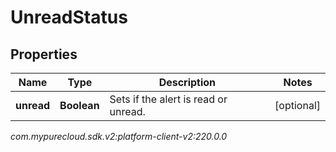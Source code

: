 # UnreadStatus


## Properties

| Name | Type | Description | Notes |
| ------------ | ------------- | ------------- | ------------- |
| **unread** | **Boolean** | Sets if the alert is read or unread. |  [optional] |




_com.mypurecloud.sdk.v2:platform-client-v2:220.0.0_
